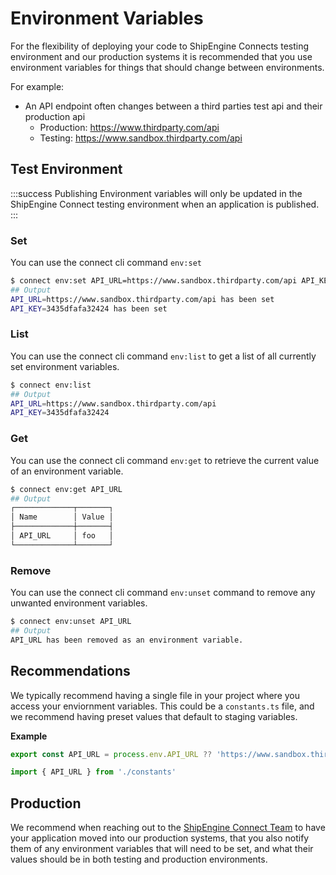 # Environment Variables
For the flexibility of deploying your code to ShipEngine Connects testing environment and our production systems it is recommended that you use environment variables for things that should change between environments. 

For example:
- An API endpoint often changes between a third parties test api and their production api
    - Production: https://www.thirdparty.com/api
    - Testing: https://www.sandbox.thirdparty.com/api

## Test Environment

:::success Publishing
Environment variables will only be updated in the ShipEngine Connect testing environment when an application is published.
:::
### Set
You can use the connect cli command `env:set`
```bash
$ connect env:set API_URL=https://www.sandbox.thirdparty.com/api API_KEY=3435dfafa32424
## Output
API_URL=https://www.sandbox.thirdparty.com/api has been set
API_KEY=3435dfafa32424 has been set
```
### List
You can use the connect cli command `env:list` to get a list of all currently set environment variables.

```bash
$ connect env:list
## Output
API_URL=https://www.sandbox.thirdparty.com/api
API_KEY=3435dfafa32424
```

### Get
You can use the connect cli command `env:get` to retrieve the current value of an environment variable.
```bash
$ connect env:get API_URL
## Output
┌─────────────┬───────┐
│ Name        │ Value │
├─────────────┼───────┤
│ API_URL     │ foo   │
└─────────────┴───────┘
```

### Remove
You can use the connect cli command `env:unset` command to remove any unwanted environment variables.

```bash
$ connect env:unset API_URL
## Output
API_URL has been removed as an environment variable.
```

## Recommendations

We typically recommend having a single file in your project where you access your enviornment variables. This could be a `constants.ts` file, and we recommend having preset values that default to staging variables.

**Example**

```TypeScript constants.ts
export const API_URL = process.env.API_URL ?? 'https://www.sandbox.thirdparty.com/api';
```
```TypeScript consumer.ts
import { API_URL } from './constants'

```

## Production
We recommend when reaching out to the [ShipEngine Connect Team](mailto:connect@shipengine.com) to have your application moved into our production systems, that you also notify them of any environment variables that will need to be set, and what their values should be in both testing and production environments.
